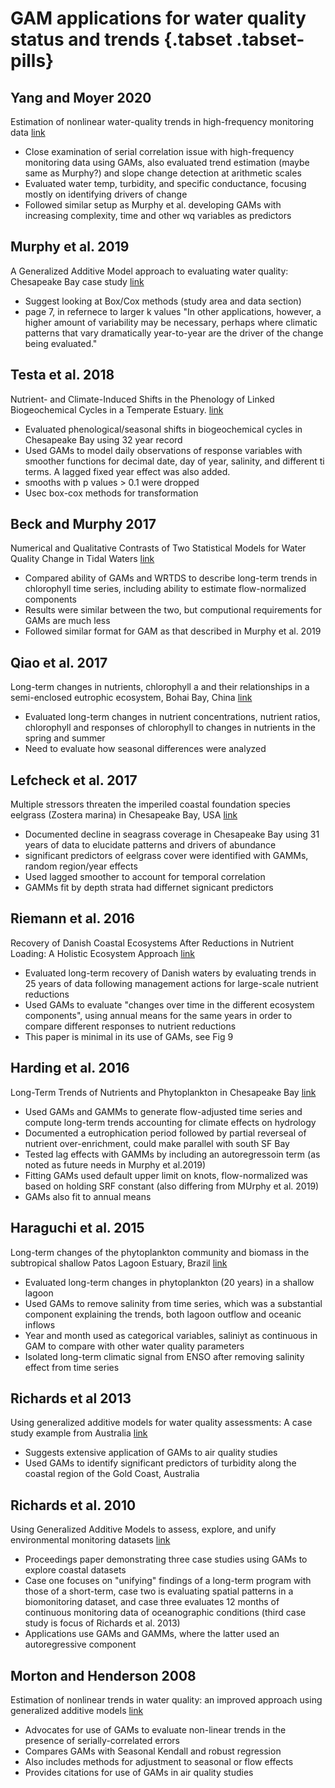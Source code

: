# GAM applications for water quality status and trends {.tabset .tabset-pills}

## Yang and Moyer 2020

Estimation of nonlinear water-quality trends in high-frequency monitoring data [link](https://doi.org/10.1016/j.scitotenv.2020.136686)

* Close examination of serial correlation issue with high-frequency monitoring data using GAMs, also evaluated trend estimation (maybe same as Murphy?) and slope change detection at arithmetic scales
* Evaluated water temp, turbidity, and specific conductance, focusing mostly on identifying drivers of change
* Followed similar setup as Murphy et al. developing GAMs with increasing complexity, time and other wq variables as predictors

## Murphy et al. 2019

A Generalized Additive Model approach to evaluating water quality: Chesapeake Bay case study [link](https://doi.org/10.1016/j.envsoft.2019.03.027)
    
* Suggest looking at Box/Cox methods (study area and data section)
* page 7, in refernece to larger k values "In other applications, however, a higher amount of variability may be necessary, perhaps where climatic patterns that vary dramatically year-to-year are the driver of the change being evaluated."

## Testa et al. 2018

Nutrient- and Climate-Induced Shifts in the Phenology of Linked Biogeochemical Cycles in a Temperate Estuary. [link](https://doi.org/10.3389/fmars.2018.00114)

* Evaluated phenological/seasonal shifts in biogeochemical cycles in Chesapeake Bay using 32 year record
* Used GAMs to model daily observations of response variables with smoother functions for decimal date, day of year, salinity, and different ti terms.  A lagged fixed year effect was also added. 
* smooths with p values > 0.1 were dropped
* Usec box-cox methods for transformation

## Beck and Murphy 2017

Numerical and Qualitative Contrasts of Two Statistical Models for Water Quality Change in Tidal Waters [link](https://doi.org/10.1111/1752-1688.12489)

* Compared ability of GAMs and WRTDS to describe long-term trends in chlorophyll time series, including ability to estimate flow-normalized components
* Results were similar between the two, but computional requirements for GAMs are much less
* Followed similar format for GAM as that described in Murphy et al. 2019

## Qiao et al. 2017

Long-term changes in nutrients, chlorophyll a and their relationships in a semi-enclosed eutrophic ecosystem, Bohai Bay, China [link](https://linkinghub.elsevier.com/retrieve/pii/S0025326X17301170)

* Evaluated long-term changes in nutrient concentrations, nutrient ratios, chlorophyll and responses of chlorophyll to changes in nutrients in the spring and summer
* Need to evaluate how seasonal differences were analyzed
    
## Lefcheck et al. 2017

Multiple stressors threaten the imperiled coastal foundation species eelgrass (Zostera marina) in Chesapeake Bay, USA [link](https://onlinelibrary.wiley.com/doi/abs/10.1111/gcb.13623)

* Documented decline in seagrass coverage in Chesapeake Bay using 31 years of data to elucidate patterns and drivers of abundance
* significant predictors of eelgrass cover were identified with GAMMs, random region/year effects
* Used lagged smoother to account for temporal correlation
* GAMMs fit by depth strata had differnet signicant predictors

## Riemann et al. 2016

Recovery of Danish Coastal Ecosystems After Reductions in Nutrient Loading: A Holistic Ecosystem Approach [link](https://link.springer.com/article/10.1007%2Fs12237-015-9980-0)

* Evaluated long-term recovery of Danish waters by evaluating trends in 25 years of data following management actions for large-scale nutrient reductions
* Used GAMs to evaluate "changes over time in the different ecosystem components", using annual means for the same years in order to compare different responses to nutrient reductions
* This paper is minimal in its use of GAMs, see Fig 9 
    
## Harding et al. 2016

Long-Term Trends of Nutrients and Phytoplankton in Chesapeake Bay [link](https://link.springer.com/article/10.1007%2Fs12237-015-0023-7)

* Used GAMs and GAMMs to generate flow-adjusted time series and compute long-term trends accounting for climate effects on hydrology
* Documented a eutrophication period followed by partial reverseal of nutrient over-enrichment, could make parallel with south SF Bay
* Tested lag effects with GAMMs by including an autoregressoin term (as noted as future needs in Murphy et al.2019)
* Fitting GAMs used default upper limit on knots, flow-normalized was based on holding SRF constant (also differing from MUrphy et al. 2019)
* GAMs also fit to annual means

## Haraguchi et al. 2015

Long-term changes of the phytoplankton community and biomass in the subtropical shallow Patos Lagoon Estuary, Brazil [link](https://doi.org/10.1016/j.ecss.2015.03.007)

* Evaluated long-term changes in phytoplankton (20 years) in a shallow lagoon
* Used GAMs to remove salinity from time series, which was a substantial component explaining the trends, both lagoon outflow and oceanic inflows
* Year and month used as categorical variables, saliniyt as continuous in GAM to compare with other water quality parameters
* Isolated long-term climatic signal from ENSO after removing salinity effect from time series

## Richards et al 2013

Using generalized additive models for water quality assessments: A case study example from Australia [link](https://doi.org/10.2112/SI65-020.1)

* Suggests extensive application of GAMs to air quality studies
* Used GAMs to identify significant predictors of turbidity along the coastal region of the Gold Coast, Australia

## Richards et al. 2010

Using Generalized Additive Models to assess, explore, and unify environmental monitoring datasets [link](https://scholarsarchive.byu.edu/cgi/viewcontent.cgi?article=2629&context=iemssconference)

* Proceedings paper demonstrating three case studies using GAMs to explore coastal datasets
* Case one focuses on "unifying" findings of a long-term program with those of a short-term, case two is evaluating spatial patterns in a biomonitoring dataset, and case three evaluates 12 months of continuous monitoring data of oceanographic conditions (third case study is focus of Richards et al. 2013)
* Applications use GAMs and GAMMs, where the latter used an autoregressive component

## Morton and Henderson 2008 

Estimation of nonlinear trends in water quality: an improved approach using generalized additive models [link](https://doi.org/10.1029/2007WR006191)

* Advocates for use of GAMs to evaluate non-linear trends in the presence of serially-correlated errors
* Compares GAMs with Seasonal Kendall and robust regression
* Also includes methods for adjustment to seasonal or flow effects
* Provides citations for use of GAMs in air quality studies  